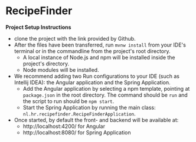 # RecipeFinder

**Project Setup Instructions**
* clone the project with the link provided by Github.
* After the files have been transferred, run `mvnw install` from your IDE's terminal or in the commandline from the project's root directory.
    * A local instance of Node.js and npm will be installed inside the project's directory.
    * Node modules will be installed.
* We recommend adding two Run configurations to your IDE (such as Intellij IDEA): the Angular application and the Spring Application.
    * Add the Angular application by selecting a npm template, pointing at `package.json` in the root directory. The command should be `run` and the script to run should be `npm start`.
    * Start the Spring Application by running the main class: `nl.hr.recipefinder.RecipeFinderApplication`.
* Once started, by default the front- and backend will be available at:
    * http://localhost:4200/ for Angular
    * http://localhost:8080/ for Spring Application
